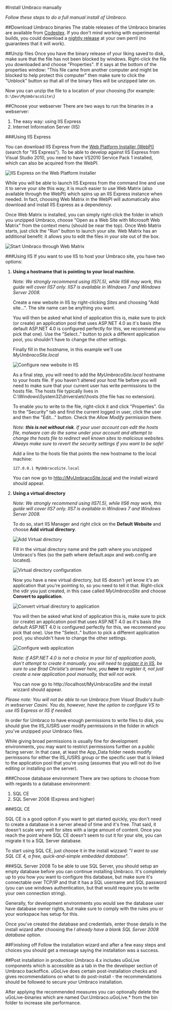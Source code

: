 #Install Umbraco manually

_Follow these steps to do a full manual install of Umbraco._

##Download Umbraco binaries
The stable releases of the Umbraco binaries are available from [Codeplex](http://umbraco.codeplex.com/releases). If you don't mind working with experimental builds, you could download a [nightly release](http://nightly.umbraco.org/) at your own perril (no guarantees that it will work).

##Unzip files
Once you have the binary release of your liking saved to disk, make sure that the file has not been blocked by windows. Right-click the file you downloaded and choose "Properties". If it says at the bottom of the properties window: "This file came from another computer and might be blocked to help protect this computer" then make sure to click the "Unblock" button so that all of the binary files will be unzipped later on.

Now you can unzip the file to a location of your choosing (for example: `D:\Dev\MyUmbracoSite\`)

##Choose your webserver
There are two ways to run the binaries in a webserver:

1. The easy way: using IIS Express
2. Internet Information Server (IIS)

###Using IIS Express

You can download IIS Express from the [Web Platform Installer (WebPI)](http://www.microsoft.com/web/downloads/platform.aspx) (search for "IIS Express"). To be able to develop against IIS Express from Visual Studio 2010, you need to have VS2010 Service Pack 1 installed, which can also be acquired from the WebPI. 

![IIS Express on the Web Platform Installer](images/Manual/2012-03-17_164508.png?raw=true)

While you will be able to launch IIS Express from the command line and use it to serve your site this way, it is much easier to use Web Matrix (also available through the WebPI) which spins up an IIS Express instance when needed. In fact, choosing Web Matrix in the WebPI will automatically also download and install IIS Express as a dependency.

Once Web Matrix is installed, you can simply right-click the folder in which you unzipped Umbraco, choose "Open as a Web Site with Microsoft Web Matrix" from the context menu (should be near the top). Once Web Matrix starts, just click the "Run" button to launch your site. Web Matrix has an additional benefit: it allows you to edit the files in your site out of the box.

![Start Umbraco through Web Matrix](images/Manual/2012-03-17_173822.png?raw=true)

###Using IIS
If you want to use IIS to host your Umbraco site, you have two options:

1. **Using a hostname that is pointing to your local machine.**

	*Note: We strongly recommend using IIS7(.5), while IIS6 may work, this guide will cover IIS7 only. IIS7 is available in Windows 7 and Windows Server 2008.*
	
	Create a new website in IIS by right-clicking *Sites* and choosing "Add site...". The site name can be anything you want.
	
	You will then be asked what kind of application this is, make sure to pick (or create) an application pool that uses ASP.NET 4.0 as it's basis (the default ASP.NET 4.0 is configured perfectly for this, we recommend you pick that one). Use the "Select.." button to pick a different application pool, you shouldn't have to change the other settings.
	
	Finally fill in the hostname, in this example we'll use *MyUmbracoSite.local*
	
	![Configure new website in IIS](images/Manual/2012-03-12_223022.png?raw=true)
	
	As a final step, you will need to add the *MyUmbracoSite.local* hostname to your hosts file. If you haven't altered your host file before you will need to make sure that your current user has write permissions to the hosts file. The hosts file typically lives in C:\Windows\System32\drivers\etc\hosts (the file has no extension).
	
	To enable you to write to the file, right-click it and click "Properties". Go to the "Security" tab and find the current logged in user, click the user and then the "Edit..." button. Check the *Allow Modify* permission there.
	
	*Note: **this is not without risk**. If your user account can edit the hosts file, malware can do the same under your account and attempt to change the hosts file to redirect well known sites to malicious websites. Always make sure to revert the security settings if you want to be safe!*
	
	Add a line to the hosts file that points the new hostname to the local machine:
	
	`127.0.0.1 MyUmbracoSite.local`
	
	You can now go to http://MyUmbracoSite.local and the install wizard should appear.
	
2. **Using a virtual directory**
	
	*Note: We strongly recommend using IIS7(.5), while IIS6 may work, this guide will cover IIS7 only. IIS7 is available in Windows 7 and Windows Server 2008.*
	
	To do so, start IIS Manager and right click on the **Default Website** and choose **Add virtual directory**.
	
	![Add Virtual directory](images/Manual/2012-03-12_204006.png?raw=true)
	
	Fill in the virtual directory name and the path where you unzipped Umbraco's files (so the path where default.aspx and web.config are located).
	
	![Virtual directory configuration](images/Manual/2012-03-12_204144.png?raw=true)
	
	Now you have a new virtual directory, but IIS doesn't yet know it's an application that you're pointing to, so you need to tell it that. Right-click the vdir you just created, in this case called *MyUmbracoSite* and choose **Convert to application**.
	
	![Convert virtual directory to application](images/Manual/2012-03-12_204429.png?raw=true)
	
	You will then be asked what kind of application this is, make sure to pick (or create) an application pool that uses ASP.NET 4.0 as it's basis (the default ASP.NET 4.0 is configured perfectly for this, we recommend you pick that one). Use the "Select.." button to pick a different application pool, you shouldn't have to change the other settings.
	
	![Configure web application](images/Manual/2012-03-12_204433.png?raw=true)
	
	*Note: if ASP.NET 4.0 is not a choice in your list of application pools, don't attempt to create it manually, you will need to [register it in IIS](http://stackoverflow.com/questions/4890245/how-to-add-asp-net-4-0-as-application-pool-on-iis-7-windows-7#answer-4890368), be sure to use Brad Christie's answer here, you **have** to register it, not just create a new application pool manually, that will not work.*
	
	You can now go to http://localhost/MyUmbracoSite and the install wizzard should appear.
	
*Please note: You will not be able to run Umbraco from Visual Studio's built-in webserver Casini. You do, however, have the option to configure VS to use IIS Express or IIS if needed.*

In order for Umbraco to have enough permissions to write files to disk, you should give the IIS_IUSRS user modify permissions in the folder in which you've unzipped your Umbraco files. 

While giving broad permissions is usually fine for development environments, you may want to restrict permissions further on a public facing server. In that case, at least the App\_Data folder needs modify permissons for either the IIS_IUSRS group or the specific user that is linked to the application pool that you're using (assumes that you will not do live editing or installing on the server).

###Choose database environment
There are two options to choose from with regards to a database environment:

1. SQL CE
2. SQL Server 2008 (Express and higher)

###SQL CE

SQL CE is a good option if you want to get started quickly, you don't need to create a database in a server ahead of time and it's free. That said, it doesn't scale very well for sites with a large amount of content. Once you reach the point where SQL CE doesn't seem to cut it for your site, you can migrate it to a SQL Server database.

To start using SQL CE, just choose it in the install wizzard: "*I want to use SQL CE 4, a free, quick-and-simple embedded database*".

###SQL Server 2008
To be able to use SQL Server, you should setup an empty database before you can continue installing Umbraco. It's completely up to you how you want to configure this database, but make sure it's connectable over TCP/IP and that it has a SQL username and SQL password (you can use windows authentication, but that would require you to write your own connection string). 

Generally, for development environments you would see the database user have database owner rights, but make sure to comply with the rules you or your workspace has setup for this.

Once you've created the database and credentials, enter those details in the install wizard after choosing the *I already have a blank SQL Server 2008 database* option. 

##Finishing off
Follow the installation wizard and after a few easy steps and choices you should get a message saying the installation was a success.

##Post installation in production
Umbraco 4.x includes uGoLive components which is accessible as a tab in the the developer section of Umbraco backoffice. 
uGoLive does certain post-installation checks and gives recommendations on what to do post-install - the recommendations should 
be followed to secure your Umbraco installation. 

After applying the recommended measures you can optionally delete the uGoLive-binaries which are named Our.Umbraco.uGoLive.* 
from the bin folder to increase site performance. 


